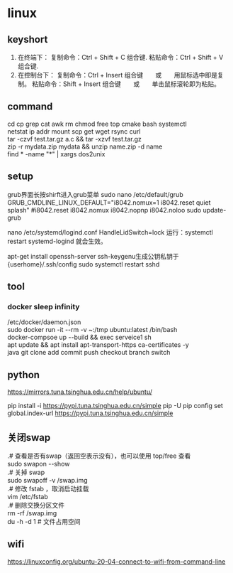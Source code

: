 # linux

## keyshort
  1. 在终端下：
     复制命令：Ctrl + Shift + C  组合键.
     粘贴命令：Ctrl + Shift + V  组合键.
  2. 在控制台下：
     复制命令：Ctrl + Insert  组合键　　或　　用鼠标选中即是复制。
     粘贴命令：Shift + Insert  组合键　　或　　单击鼠标滚轮即为粘贴。

## command
 cd cp grep cat awk rm chmod  free top cmake bash systemctl    
 netstat ip addr mount scp get wget rsync curl     
 tar -czvf test.tar.gz a.c && tar -xzvf test.tar.gz     
 zip -r mydata.zip mydata  && unzip name.zip -d name    
find * -name "*" | xargs dos2unix    

## setup
 grub界面长按shirft进入grub菜单
 sudo nano /etc/default/grub
 GRUB_CMDLINE_LINUX_DEFAULT="i8042.nomux=1 i8042.reset  quiet splash"
 #i8042.reset i8042.nomux i8042.nopnp i8042.noloo 
 sudo update-grub

 nano /etc/systemd/logind.conf
 HandleLidSwitch=lock
 运行：systemctl restart systemd-logind 就会生效。


 apt-get install openssh-server
 ssh-keygenu生成公钥私钥于{userhome}/.ssh/config
 sudo systemctl restart sshd


## tool
### docker sleep infinity 
/etc/docker/daemon.json    
sudo docker run -it --rm  -v ~:/tmp ubuntu:latest /bin/bash    
 docker-compsoe up --build && exec serveice1 sh    
apt update && apt install apt-transport-https ca-certificates -y     
 java
 git clone add commit push checkout branch switch
 
## python

 https://mirrors.tuna.tsinghua.edu.cn/help/ubuntu/

pip install -i https://pypi.tuna.tsinghua.edu.cn/simple pip -U 
pip config set global.index-url https://pypi.tuna.tsinghua.edu.cn/simple

## 关闭swap    
  .# 查看是否有swap（返回空表示没有），也可以使用 top/free 查看    
  sudo swapon --show    
  .# 关掉 swap     
  sudo swapoff -v /swap.img     
  .# 修改 fstab ，取消启动挂载    
  vim /etc/fstab     
  .# 删除交换分区文件    
  rm -rf /swap.img    
  du -h -d 1 # 文件占用空间    
  
## wifi
https://linuxconfig.org/ubuntu-20-04-connect-to-wifi-from-command-line    
